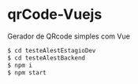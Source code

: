 # qrCode-Vuejs
Gerador de QRcode simples com Vue

```bash
$ cd testeAlestEstagioDev
$ cd testeAlestBackend
$ npm i
$ npm start

```
